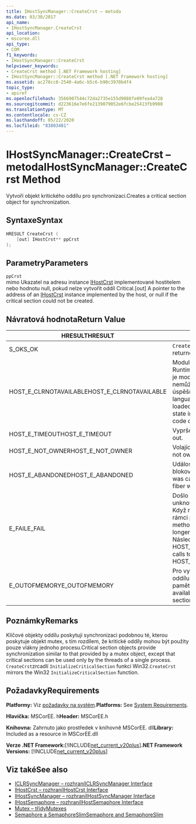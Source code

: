 ```yaml
---
title: IHostSyncManager::CreateCrst – metoda
ms.date: 03/30/2017
api_name:
- IHostSyncManager.CreateCrst
api_location:
- mscoree.dll
api_type:
- COM
f1_keywords:
- IHostSyncManager::CreateCrst
helpviewer_keywords:
- CreateCrst method [.NET Framework hosting]
- IHostSyncManager::CreateCrst method [.NET Framework hosting]
ms.assetid: ac278cc8-2540-4a6c-b5c6-b90c3970b4f4
topic_type:
- apiref
ms.openlocfilehash: 3566907544c72da2735e155d9088fe09fea4a728
ms.sourcegitcommit: d223616e7e6fe2139079052e6fcbe25413fb9900
ms.translationtype: MT
ms.contentlocale: cs-CZ
ms.lasthandoff: 05/22/2020
ms.locfileid: "83803481"
---
```

# <a name="ihostsyncmanagercreatecrst-method"></a><span data-ttu-id="619e4-102">IHostSyncManager::CreateCrst – metoda</span><span class="sxs-lookup"><span data-stu-id="619e4-102">IHostSyncManager::CreateCrst Method</span></span>
<span data-ttu-id="619e4-103">Vytvoří objekt kritického oddílu pro synchronizaci.</span><span class="sxs-lookup"><span data-stu-id="619e4-103">Creates a critical section object for synchronization.</span></span>  
  
## <a name="syntax"></a><span data-ttu-id="619e4-104">Syntaxe</span><span class="sxs-lookup"><span data-stu-id="619e4-104">Syntax</span></span>  
  
```cpp  
HRESULT CreateCrst (  
    [out] IHostCrst** ppCrst  
);  
```  
  
## <a name="parameters"></a><span data-ttu-id="619e4-105">Parametry</span><span class="sxs-lookup"><span data-stu-id="619e4-105">Parameters</span></span>  
 `ppCrst`  
 <span data-ttu-id="619e4-106">mimo Ukazatel na adresu instance [IHostCrst](ihostcrst-interface.md) implementované hostitelem nebo hodnotu null, pokud nelze vytvořit oddíl Critical.</span><span class="sxs-lookup"><span data-stu-id="619e4-106">[out] A pointer to the address of an [IHostCrst](ihostcrst-interface.md) instance implemented by the host, or null if the critical section could not be created.</span></span>  
  
## <a name="return-value"></a><span data-ttu-id="619e4-107">Návratová hodnota</span><span class="sxs-lookup"><span data-stu-id="619e4-107">Return Value</span></span>  
  
|<span data-ttu-id="619e4-108">HRESULT</span><span class="sxs-lookup"><span data-stu-id="619e4-108">HRESULT</span></span>|<span data-ttu-id="619e4-109">Popis</span><span class="sxs-lookup"><span data-stu-id="619e4-109">Description</span></span>|  
|-------------|-----------------|  
|<span data-ttu-id="619e4-110">S_OK</span><span class="sxs-lookup"><span data-stu-id="619e4-110">S_OK</span></span>|<span data-ttu-id="619e4-111">`CreateCrst`úspěšně vráceno.</span><span class="sxs-lookup"><span data-stu-id="619e4-111">`CreateCrst` returned successfully.</span></span>|  
|<span data-ttu-id="619e4-112">HOST_E_CLRNOTAVAILABLE</span><span class="sxs-lookup"><span data-stu-id="619e4-112">HOST_E_CLRNOTAVAILABLE</span></span>|<span data-ttu-id="619e4-113">Modul CLR (Common Language Runtime) nebyl načten do procesu, nebo je modul CLR ve stavu, ve kterém nemůže spustit spravovaný kód nebo úspěšně zpracovat volání.</span><span class="sxs-lookup"><span data-stu-id="619e4-113">The common language runtime (CLR) has not been loaded into a process, or the CLR is in a state in which it cannot run managed code or process the call successfully.</span></span>|  
|<span data-ttu-id="619e4-114">HOST_E_TIMEOUT</span><span class="sxs-lookup"><span data-stu-id="619e4-114">HOST_E_TIMEOUT</span></span>|<span data-ttu-id="619e4-115">Vypršel časový limit volání.</span><span class="sxs-lookup"><span data-stu-id="619e4-115">The call timed out.</span></span>|  
|<span data-ttu-id="619e4-116">HOST_E_NOT_OWNER</span><span class="sxs-lookup"><span data-stu-id="619e4-116">HOST_E_NOT_OWNER</span></span>|<span data-ttu-id="619e4-117">Volající nevlastní zámek.</span><span class="sxs-lookup"><span data-stu-id="619e4-117">The caller does not own the lock.</span></span>|  
|<span data-ttu-id="619e4-118">HOST_E_ABANDONED</span><span class="sxs-lookup"><span data-stu-id="619e4-118">HOST_E_ABANDONED</span></span>|<span data-ttu-id="619e4-119">Událost byla zrušena při čekání na blokované vlákno nebo vlákna.</span><span class="sxs-lookup"><span data-stu-id="619e4-119">An event was canceled while a blocked thread or fiber was waiting on it.</span></span>|  
|<span data-ttu-id="619e4-120">E_FAIL</span><span class="sxs-lookup"><span data-stu-id="619e4-120">E_FAIL</span></span>|<span data-ttu-id="619e4-121">Došlo k neznámé chybě závažnosti.</span><span class="sxs-lookup"><span data-stu-id="619e4-121">An unknown catastrophic failure occurred.</span></span> <span data-ttu-id="619e4-122">Když metoda vrátí E_FAIL, CLR již není v rámci procesu použitelný.</span><span class="sxs-lookup"><span data-stu-id="619e4-122">When a method returns E_FAIL, the CLR is no longer usable within the process.</span></span> <span data-ttu-id="619e4-123">Následná volání metod hostování vrací HOST_E_CLRNOTAVAILABLE.</span><span class="sxs-lookup"><span data-stu-id="619e4-123">Subsequent calls to hosting methods return HOST_E_CLRNOTAVAILABLE.</span></span>|  
|<span data-ttu-id="619e4-124">E_OUTOFMEMORY</span><span class="sxs-lookup"><span data-stu-id="619e4-124">E_OUTOFMEMORY</span></span>|<span data-ttu-id="619e4-125">Pro vytvoření požadovaného kritického oddílu není k dispozici dostatek paměti.</span><span class="sxs-lookup"><span data-stu-id="619e4-125">Not enough memory was available to create the requested critical section.</span></span>|  
  
## <a name="remarks"></a><span data-ttu-id="619e4-126">Poznámky</span><span class="sxs-lookup"><span data-stu-id="619e4-126">Remarks</span></span>  
 <span data-ttu-id="619e4-127">Klíčové objekty oddílu poskytují synchronizaci podobnou té, kterou poskytuje objekt mutex, s tím rozdílem, že kritické oddíly mohou být použity pouze vlákny jednoho procesu.</span><span class="sxs-lookup"><span data-stu-id="619e4-127">Critical section objects provide synchronization similar to that provided by a mutex object, except that critical sections can be used only by the threads of a single process.</span></span> <span data-ttu-id="619e4-128">`CreateCrst`zrcadlí `InitializeCriticalSection` funkci Win32.</span><span class="sxs-lookup"><span data-stu-id="619e4-128">`CreateCrst` mirrors the Win32 `InitializeCriticalSection` function.</span></span>  
  
## <a name="requirements"></a><span data-ttu-id="619e4-129">Požadavky</span><span class="sxs-lookup"><span data-stu-id="619e4-129">Requirements</span></span>  
 <span data-ttu-id="619e4-130">**Platformy:** Viz [požadavky na systém](../../get-started/system-requirements.md).</span><span class="sxs-lookup"><span data-stu-id="619e4-130">**Platforms:** See [System Requirements](../../get-started/system-requirements.md).</span></span>  
  
 <span data-ttu-id="619e4-131">**Hlavička:** MSCorEE. h</span><span class="sxs-lookup"><span data-stu-id="619e4-131">**Header:** MSCorEE.h</span></span>  
  
 <span data-ttu-id="619e4-132">**Knihovna:** Zahrnuto jako prostředek v knihovně MSCorEE. dll</span><span class="sxs-lookup"><span data-stu-id="619e4-132">**Library:** Included as a resource in MSCorEE.dll</span></span>  
  
 <span data-ttu-id="619e4-133">**Verze .NET Framework:**[!INCLUDE[net_current_v20plus](../../../../includes/net-current-v20plus-md.md)]</span><span class="sxs-lookup"><span data-stu-id="619e4-133">**.NET Framework Versions:** [!INCLUDE[net_current_v20plus](../../../../includes/net-current-v20plus-md.md)]</span></span>  
  
## <a name="see-also"></a><span data-ttu-id="619e4-134">Viz také</span><span class="sxs-lookup"><span data-stu-id="619e4-134">See also</span></span>

- [<span data-ttu-id="619e4-135">ICLRSyncManager – rozhraní</span><span class="sxs-lookup"><span data-stu-id="619e4-135">ICLRSyncManager Interface</span></span>](iclrsyncmanager-interface.md)
- [<span data-ttu-id="619e4-136">IHostCrst – rozhraní</span><span class="sxs-lookup"><span data-stu-id="619e4-136">IHostCrst Interface</span></span>](ihostcrst-interface.md)
- [<span data-ttu-id="619e4-137">IHostSyncManager – rozhraní</span><span class="sxs-lookup"><span data-stu-id="619e4-137">IHostSyncManager Interface</span></span>](ihostsyncmanager-interface.md)
- [<span data-ttu-id="619e4-138">IHostSemaphore – rozhraní</span><span class="sxs-lookup"><span data-stu-id="619e4-138">IHostSemaphore Interface</span></span>](ihostsemaphore-interface.md)
- [<span data-ttu-id="619e4-139">Mutex – třídy</span><span class="sxs-lookup"><span data-stu-id="619e4-139">Mutexes</span></span>](../../../standard/threading/mutexes.md)
- [<span data-ttu-id="619e4-140">Semaphore a SemaphoreSlim</span><span class="sxs-lookup"><span data-stu-id="619e4-140">Semaphore and SemaphoreSlim</span></span>](../../../standard/threading/semaphore-and-semaphoreslim.md)
